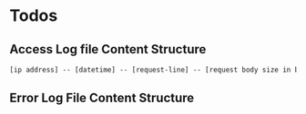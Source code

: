 # Todos

## Access Log file Content Structure

```txt
[ip address] -- [datetime] -- [request-line] -- [request body size in bytes] -- [user-agent]
```

## Error Log File Content Structure

```txt

```